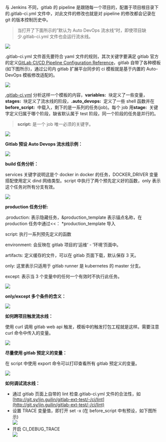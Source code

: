 
与 Jenkins 不同，gitlab 的 pipeline 是跟随每一个项目的，配置于项目根目录下的.gitlab-ci.yml 文件中，对此文件的修改也就是对 pipeline 的修改都会记录在 git 的版本控制历史中。

> 当打开了下面所示的”默认为 Auto DevOps 流水线“时，即使项目缺少.gitlab-ci.yml 文件也会运行流水线。

![](./pipline/setting:cicd.png)

.gitlab-ci.yml 文件首先要符合 yaml 文件的规则，其次关键字要满足 gitlab 官方的定义[GitLab CI/CD Pipeline Configuration Reference](https://docs.gitlab.com/ee/ci/yaml/)，gitlab 自带了各种模板(如下图所示)，通过公司内 gitlab 扩展平台同步的 ci 模板就是基于内置的 Auto-DevOps 模板修改适配的。

![](./pipline/cicd_template.png)

[.gitlab-ci.yml](/download/attachments/24929794/.gitlab-ci.yml?version=1&modificationDate=1580895014414&api=v2) 分析这样一个模板的内容，**variables:**  块定义了一些变量，**stages:**  块定义了流水线的阶段，**.auto_devops:**  定义了一些 shell 函数并在**before_script:**  中载入，剩下的是一系列的任务(job)。每个 job 用**stage:**  关键字定义归属于哪个阶段，缺省默认属于 test 阶段，同一个阶段的任务是并行的。

> **script:** 是一个 job 唯一必须的关键字。

![](./pipline/job.png)

**Gitlab 预设 Auto Devops 流水线示例：**

![](./pipline/pipline_sample.png)

**build 任务分析：**

services 关键字说明这是个 docker in docker 的任务，DOCKER_DRIVER 变量搭配使用定义 dind 网络类型。script 中执行了两个预先定义好的函数，only 表示这个任务对所有分支有效。

![](./pipline/job_build.png)

**production 任务分析:**

.production: 表示隐藏任务，&production_template 表示锚点名称，在 production 任务中通过<<： \*production_template 导入

script: 执行一系列预先定义的函数

environment: 会反映在 gitlab 项目的’运维‘ - ’环境‘页面中。

artifacts: 定义缓存的文件，可以在 gitlab 页面下载，默认保存 3 天。

only: 这里表示只适用于 gitlab runner 是 kubernetes 的 master 分支。

except: 表示当 3 个变量中的任何一个有效时不执行此任务。

![](./pipline/job_production.png)

**only/except 多个条件的含义：**

![](./pipline/only_except.png)

**如何跨项目触发流水线：**

使用 curl 调用 gitlab web api 触发，模板中的触发打包工程就是这样。需要注意 curl 命令中传入的变量。

![](./pipline/trigger_build.png)

**尽量使用 gitlab 预定义的变量：**

在 script 中使用 export 命令可以打印查看所有 gitlab 预定义的变量。

![](./pipline/variables.png)

**如何调试流水线：**

- 通过 gitlab 页面上自带的 lint 检查.gitlab-ci.yml 文件的合法性，如[http://git.sy/jin.guilin/gitlab-ext-test/-/ci/lint](http://git.sy/jin.guilin/gitlab-ext-test/-/ci/lint)
- 设置 TRACE 变量值，即打开 set -x (在 before_script 中有预设，如下图所示)  
  ![](./pipline/trace.png)
- 开启 CI_DEBUG_TRACE  
  ![](./pipline/CI_DEBUG_TRACE.png)
